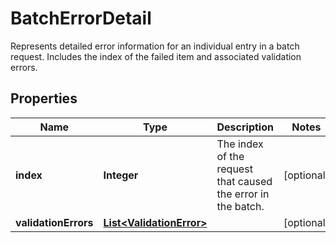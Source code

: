 

# BatchErrorDetail

Represents detailed error information for an individual entry in a batch request. Includes the index of the failed item and associated validation errors.

## Properties

| Name | Type | Description | Notes |
|------------ | ------------- | ------------- | -------------|
|**index** | **Integer** | The index of the request that caused the error in the batch. |  [optional] |
|**validationErrors** | [**List&lt;ValidationError&gt;**](ValidationError.md) |  |  [optional] |



